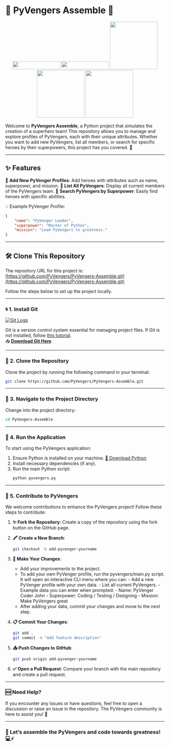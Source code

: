 # 🌟 PyVengers Assemble 🚀

<p align="center">
  <img width="150px", height="25px" src="https://img.shields.io/badge/python-3.9-blue?style=for-the-badge&logo=python&logoColor=white">
  <img width="150px" , height="25px" src="https://img.shields.io/badge/license-MIT-yellow?style=for-the-badge&logo=opensource&logoColor=white">
  <img width="150px" src="https://img.shields.io/badge/status-active-brightgreen?style=for-the-badge&logo=github&logoColor=white">
  <img width="150px" src="https://img.shields.io/badge/build-passing-brightgreen?style=for-the-badge&logo=github-actions&logoColor=white">
  <img width="150px" src="https://img.shields.io/badge/version-1.0.0-blue?style=for-the-badge&logo=git&logoColor=white">
</p>




Welcome to **PyVengers Assemble**, a Python project that simulates the creation of a superhero team! This repository allows you to manage and explore profiles of PyVengers, each with their unique attributes. Whether you want to add new PyVengers, list all members, or search for specific heroes by their superpowers, this project has you covered. 💪

---

## ✨ Features

🔹 **Add New PyVenger Profiles**: Add heroes with attributes such as name, superpower, and mission.
🔹 **List All PyVengers**: Display all current members of the PyVengers team.
🔹 **Search PyVengers by Superpower**: Easily find heroes with specific abilities.

💡 Example PyVenger Profile:
```json
{
    "name": "PyVenger Leader",
    "superpower": "Master of Python",
    "mission": "Lead PyVengers to greatness."
}
```

---

## 🛠️ Clone This Repository

The repository URL for this project is: [https://github.com/PyVengers/PyVengers-Assemble.git](https://github.com/PyVengers/PyVengers-Assemble.git)

Follow the steps below to set up the project locally.

---

### 🌀 1. Install Git

[![Git Logo](https://git-scm.com/images/logo@2x.png)](https://git-scm.com/)

Git is a version control system essential for managing project files. If Git is not installed, follow [this tutorial](https://github.com/github/training-kit/blob/master/git-guides/install-git.md).  
📥 **[Download Git Here](https://git-scm.com/downloads)**

---

### 📂 2. Clone the Repository

Clone the project by running the following command in your terminal:

```bash
git clone https://github.com/PyVengers/PyVengers-Assemble.git
```

---

### 📁 3. Navigate to the Project Directory

Change into the project directory:

```bash
cd PyVengers-Assemble
```

---

### 🚀 4. Run the Application

To start using the PyVengers application:

1. Ensure Python is installed on your machine. [🔗 Download Python](https://www.python.org/downloads/)
2. Install necessary dependencies (if any).
3. Run the main Python script:
   ```bash
   python pyvengers.py
   ```

---

### 🌈 5. Contribute to PyVengers

We welcome contributions to enhance the PyVengers project! Follow these steps to contribute:

1. **✨ Fork the Repository**: Create a copy of the repository using the fork button on the GitHub page.

2. **🖍️ Create a New Branch**:
   ```bash
   git checkout -b add-pyvenger-yourname
   ```

3. **🎨 Make Your Changes**:
   - Add your improvements to the project.
   - To add your own PyVenger profile, run the pyvengers/main.py script. It will open an interactive CLI menu where you can:
          - Add a new PyVenger profile with your own data.
          - List all current PyVengers.
              - Example data you can enter when prompted:
                 - Name: PyVenger Coder John
                 - Superpower: Coding / Testing / Designing
                 - Mission: Make PyVengers great
    - After adding your data, commit your changes and move to the next step.    

4. **📋 Commit Your Changes**:
   ```bash
   git add .
   git commit -m "Add feature description"
   ```

5. **📤 Push Changes to GitHub**:
   ```bash
   git push origin add-pyvenger-yourname
   ```

6. **✅ Open a Pull Request**: Compare your branch with the main repository and create a pull request.

---

### 🆘 Need Help?

If you encounter any issues or have questions, feel free to open a discussion or raise an issue in the repository. The PyVengers community is here to assist you! 🤝

---

### 🚀 Let’s assemble the PyVengers and code towards greatness! 💻⚡
